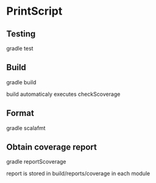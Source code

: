 # PrintScript

## Testing
gradle test

## Build
gradle build

build automaticaly executes checkScoverage

## Format
gradle scalafmt

## Obtain coverage report
gradle reportScoverage

report is stored in build/reports/coverage in each module
